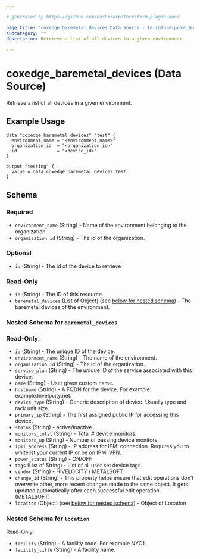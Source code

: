 ```yaml
---

# generated by https://github.com/hashicorp/terraform-plugin-docs

page_title: "coxedge_baremetal_devices Data Source - terraform-provider-coxedge"
subcategory: ""
description: Retrieve a list of all devices in a given environment.
  
---
```


# coxedge_baremetal_devices (Data Source)

Retrieve a list of all devices in a given environment.

Example Usage
---

```
data "coxedge_baremetal_devices" "test" {
  environment_name = "<environment_name>"
  organization_id  = "<organization_id>"
  id               = "<device_id>"
}

output "testing" {
  value = data.coxedge_baremetal_devices.test
}
```

<!-- schema generated by tfplugindocs -->

## Schema

### Required

- `environment_name` (String) - Name of the environment belonging to the organization.
- `organization_id` (String) - The id of the organization.

### Optional

- `id` (String) - The id of the device to retrieve

### Read-Only

- `id` (String) - The ID of this resource.
- `baremetal_devices` (List of Object) (see [below for nested schema](#nestedatt--baremetal_devices)) - The baremetal
  devices of the environment.

<a id="nestedatt--baremetal_devices"></a>

### Nested Schema for `baremetal_devices`

### Read-Only:

- `id` (String) - The unique ID of the device.
- `environment_name` (String) - The name of the environment.
- `organization_id` (String) - The id of the organization.
- `service_plan` (String) - The unique ID of the service associated with this device.
- `name` (String) - User given custom name.
- `hostname` (String) - A FQDN for the device. For example: example.hivelocity.net.
- `device_type` (String) - Generic description of device. Usually type and rack unit size.
- `primary_ip` (String) - The first assigned public IP for accessing this device.
- `status` (String) - active/inactive
- `monitors_total` (String) - Total # device monitors.
- `monitors_up` (String) - Number of passing device monitors.
- `ipmi_address` (String) - IP address for IPMI connection. Requires you to whitelist your current IP or be on IPMI VPN.
- `power_status` (String) - ON/OFF
- `tags` (List of String) - List of all user set device tags.
- `vendor` (String) - HIVELOCITY / METALSOFT
- `change_id` (String) - This property helps ensure that edit operations don’t overwrite other, more recent changes made
  to the same object. It gets updated automatically after each successful edit operation.(METALSOFT)
- `location` (Object) (see [below for nested schema](#nestedobjatt--location)) - Object of Location

<a id="nestedobjatt--baremetal_devices--location"></a>

### Nested Schema for `location`

Read-Only:

- `facility` (String) - A facility code. For example NYC1.
- `facility_title` (String) - A facility name.

